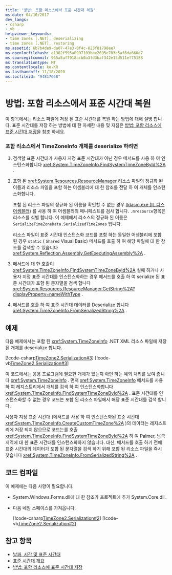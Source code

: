 ```yaml
---
title: '방법: 포함 리소스에서 표준 시간대 복원'
ms.date: 04/10/2017
dev_langs:
- csharp
- vb
helpviewer_keywords:
- time zones [.NET], deserializing
- time zones [.NET], restoring
ms.assetid: 6b7b4de9-da07-47e3-8f4c-823f81798ee7
ms.openlocfilehash: a1302f595a0907103bae2695e703e5af6da660a7
ms.sourcegitcommit: 965a5af7918acb0a3fd3baf342e15d511ef75188
ms.translationtype: MT
ms.contentlocale: ko-KR
ms.lasthandoff: 11/18/2020
ms.locfileid: "94817668"
---
```

# <a name="how-to-restore-time-zones-from-an-embedded-resource"></a>방법: 포함 리소스에서 표준 시간대 복원

이 항목에서는 리소스 파일에 저장 된 표준 시간대를 복원 하는 방법에 대해 설명 합니다. 표준 시간대를 저장 하는 방법에 대 한 자세한 내용 및 지침은 [방법: 포함 리소스에 표준 시간대 저장](save-time-zones-to-an-embedded-resource.md)을 참조 하세요.

### <a name="to-deserialize-a-timezoneinfo-object-from-an-embedded-resource"></a>포함 리소스에서 TimeZoneInfo 개체를 deserialize 하려면

1. 검색할 표준 시간대가 사용자 지정 표준 시간대가 아닌 경우 메서드를 사용 하 여 인스턴스화합니다 <xref:System.TimeZoneInfo.FindSystemTimeZoneById%2A> .

2. 포함 된 <xref:System.Resources.ResourceManager> 리소스 파일의 정규화 된 이름과 리소스 파일을 포함 하는 어셈블리에 대 한 참조를 전달 하 여 개체를 인스턴스화합니다.

   포함 된 리소스 파일의 정규화 된 이름을 확인할 수 없는 경우 [Ildasm.exe (IL 디스어셈블러)](../../framework/tools/ildasm-exe-il-disassembler.md) 를 사용 하 여 어셈블리의 매니페스트를 검사 합니다. `.mresource`항목은 리소스를 식별 합니다. 이 예제에서 리소스의 정규화 된 이름은 `SerializeTimeZoneData.SerializedTimeZones` 입니다.

   리소스 파일이 표준 시간대 인스턴스화 코드를 포함 하는 동일한 어셈블리에 포함 된 경우 `static` ( `Shared` Visual Basic) 메서드를 호출 하 여 해당 파일에 대 한 참조를 검색할 수 있습니다 <xref:System.Reflection.Assembly.GetExecutingAssembly%2A> .

3. 메서드에 대 한 호출이 <xref:System.TimeZoneInfo.FindSystemTimeZoneById%2A> 실패 하거나 사용자 지정 표준 시간대를 인스턴스화하는 경우 메서드를 호출 하 여 serialize 된 표준 시간대가 포함 된 문자열을 검색 합니다 <xref:System.Resources.ResourceManager.GetString%2A?displayProperty=nameWithType> .

4. 메서드를 호출 하 여 표준 시간대 데이터를 Deserialize 합니다 <xref:System.TimeZoneInfo.FromSerializedString%2A> .

## <a name="example"></a>예제

다음 예제에서는 포함 된 <xref:System.TimeZoneInfo> .NET XML 리소스 파일에 저장 된 개체를 deserialize 합니다.

[!code-csharp[TimeZone2.Serialization#3](../../../samples/snippets/csharp/VS_Snippets_CLR/TimeZone2.Serialization/cs/SerializeTimeZoneData.cs#3)]
[!code-vb[TimeZone2.Serialization#3](../../../samples/snippets/visualbasic/VS_Snippets_CLR/TimeZone2.Serialization/vb/SerializeTimeZoneData.vb#3)]

이 코드에서는 응용 프로그램에 필요한 개체가 있는지 확인 하는 예외 처리를 보여 줍니다 <xref:System.TimeZoneInfo> . 먼저 <xref:System.TimeZoneInfo> 메서드를 사용 하 여 레지스트리에서 개체를 검색 하 여 인스턴스화합니다 <xref:System.TimeZoneInfo.FindSystemTimeZoneById%2A> . 표준 시간대를 인스턴스화할 수 없는 경우 코드는 포함 된 리소스 파일에서 해당 표준 시간대를 검색 합니다.

사용자 지정 표준 시간대 (메서드를 사용 하 여 인스턴스화된 표준 시간대 <xref:System.TimeZoneInfo.CreateCustomTimeZone%2A> )의 데이터는 레지스트리에 저장 되지 않으므로 코드는를 호출 <xref:System.TimeZoneInfo.FindSystemTimeZoneById%2A> 하 여 Palmer, 남극 지역에 대 한 표준 시간대를 인스턴스화하지 않습니다. 대신, 메서드를 호출 하기 전에 표준 시간대의 데이터가 포함 된 문자열을 검색 하기 위해 포함 된 리소스 파일을 즉시 찾습니다 <xref:System.TimeZoneInfo.FromSerializedString%2A> .

## <a name="compiling-the-code"></a>코드 컴파일

이 예제에는 다음 사항이 필요합니다.

- System.Windows.Forms.dll에 대 한 참조가 프로젝트에 추가 System.Core.dll.

- 다음 네임 스페이스를 가져옵니다.

  [!code-csharp[TimeZone2.Serialization#2](../../../samples/snippets/csharp/VS_Snippets_CLR/TimeZone2.Serialization/cs/SerializeTimeZoneData.cs#2)]
  [!code-vb[TimeZone2.Serialization#2](../../../samples/snippets/visualbasic/VS_Snippets_CLR/TimeZone2.Serialization/vb/SerializeTimeZoneData.vb#2)]

## <a name="see-also"></a>참고 항목

- [날짜, 시간 및 표준 시간대](index.md)
- [표준 시간대 개요](time-zone-overview.md)
- [방법: 포함 리소스에 표준 시간대 저장](save-time-zones-to-an-embedded-resource.md)
